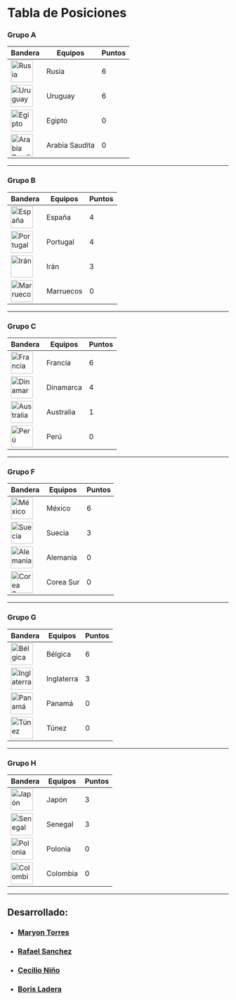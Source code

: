 # Tabla de Posiciones

### Grupo A
|Bandera               |      Equipos         | Puntos|
|----------------------|----------------------|-------|
| <img alt="Rusia" src="http://flags.fmcdn.net/data/flags/w580/ru.png" width="50" height="50">| Rusia | 6|       
| <img alt="Uruguay" src="http://flags.fmcdn.net/data/flags/w580/uy.png" width="50" height="50">| Uruguay | 6| 
| <img alt="Egipto" src="http://flags.fmcdn.net/data/flags/w580/eg.png" width="50" height="50">| Egipto | 0 |
| <img alt="Arabia Saudita" src="http://flags.fmcdn.net/data/flags/w580/sa.png" width="50" height="50">| Arabia Saudita | 0| 
___
### Grupo B

|Bandera               |      Equipos         | Puntos|
|----------------------|----------------------|-------|
| <img alt="España" src="http://flags.fmcdn.net/data/flags/w580/es.png" width="50" height="50">| España | 4|
|<img alt="Portugal" src="http://flags.fmcdn.net/data/flags/w580/pt.png" width="50" height="50">| Portugal | 4|
|<img alt="Irán" src="http://flags.fmcdn.net/data/flags/w580/ir.png" width="50" height="50">| Irán | 3|
|<img alt="Marruecos" src="http://flags.fmcdn.net/data/flags/w580/ma.png" width="50" height="50">| Marruecos | 0|
___
### Grupo C
|Bandera               |      Equipos         | Puntos|
|----------------------|----------------------|-------|
| <img alt="Francia" src="http://flags.fmcdn.net/data/flags/w580/fr.png" width="50" height="50">| Francia|6|       
| <img alt="Dinamarca" src="http://flags.fmcdn.net/data/flags/w580/dk.png" width="50" height="50">| Dinamarca |4|       
| <img alt="Australia" src="http://flags.fmcdn.net/data/flags/w580/au.png" width="50" height="50">| Australia |1|       
| <img alt="Perú" src="http://flags.fmcdn.net/data/flags/w580/pe.png" width="50" height="50">| Perú |0|       
___

### Grupo F
|Bandera               |      Equipos         | Puntos|
|----------------------|----------------------|-------|
| <img alt="México" src="http://flags.fmcdn.net/data/flags/w580/mx.png" width="50" height="50">| México | 6|
| <img alt="Suecia" src="http://flags.fmcdn.net/data/flags/w580/se.png" width="50" height="50">| Suecia | 3|
| <img alt="Alemania" src="http://flags.fmcdn.net/data/flags/w580/de.png" width="50" height="50">| Alemania | 0|  
| <img alt="Corea Sur" src="http://flags.fmcdn.net/data/flags/w580/kr.png" width="50" height="50">| Corea Sur | 0|     
___

### Grupo G
|Bandera               |      Equipos         | Puntos|
|----------------------|----------------------|-------|
| <img alt="Bélgica" src="http://flags.fmcdn.net/data/flags/w580/be.png" width="50" height="50">| Bélgica|6|       
| <img alt="Inglaterra" src="https://images.ecosia.org/YhP6-1HZWYPeetlZmdY_IFiosBQ=/0x390/smart/http%3A%2F%2F3.bp.blogspot.com%2F-ZPZYb1wmnG8%2FUE1Uu8_U4YI%2FAAAAAAAAANE%2FDIJad4t4cBQ%2Fs1600%2Fengland_flag_pic.jpg" width="50" height="50">| Inglaterra |3|       
| <img alt="Panamá" src="http://flags.fmcdn.net/data/flags/w580/pa.png" width="50" height="50">| Panamá |0|       
| <img alt="Túnez" src="http://flags.fmcdn.net/data/flags/w580/tn.png" width="50" height="50">| Túnez |0|       
___
### Grupo H

|Bandera               |      Equipos         | Puntos|
|----------------------|----------------------|-------|
| <img alt="Japón" src="http://flags.fmcdn.net/data/flags/w580/jp.png" width="50" height="50">| Japón | 3|
|<img alt="Senegal" src="http://flags.fmcdn.net/data/flags/w580/sn.png" width="50" height="50">| Senegal | 3|
|<img alt="Polonia" src="http://flags.fmcdn.net/data/flags/w580/pl.png" width="50" height="50">| Polonia | 0|
|<img alt="Colombia" src="http://flags.fmcdn.net/data/flags/w580/co.png" width="50" height="50">| Colombia | 0|
___
## Desarrollado:
- ### [Maryon Torres](https://twitter.com/maryitotr)
- ### [Rafael Sanchez](https://twitter.com/maryitotr) 
- ### [Cecilio Niño](https://twitter.com/Cecilio_25)
- ### [Boris Ladera]()
